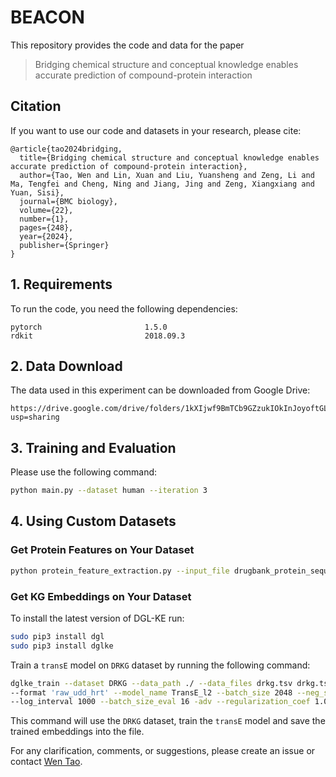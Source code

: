 # BEACON

This repository provides the code and data for the paper

> Bridging chemical structure and conceptual knowledge enables accurate prediction of compound-protein interaction

## Citation
If you want to use our code and datasets in your research, please cite:

```
@article{tao2024bridging,
  title={Bridging chemical structure and conceptual knowledge enables accurate prediction of compound-protein interaction},
  author={Tao, Wen and Lin, Xuan and Liu, Yuansheng and Zeng, Li and Ma, Tengfei and Cheng, Ning and Jiang, Jing and Zeng, Xiangxiang and Yuan, Sisi},
  journal={BMC biology},
  volume={22},
  number={1},
  pages={248},
  year={2024},
  publisher={Springer}
}
```

## 1. Requirements

To run the code, you need the following dependencies:

```
pytorch                       1.5.0
rdkit                         2018.09.3
```

## 2. Data Download

The data used in this experiment can be downloaded from Google Drive:

```
https://drive.google.com/drive/folders/1kXIjwf9BmTCb9GZzukIOkInJoyoftGLa?usp=sharing
```

## 3. Training and Evaluation

Please use the following command:

```bash
python main.py --dataset human --iteration 3
```

## 4. Using Custom Datasets

### Get Protein Features on Your Dataset

```bash
python protein_feature_extraction.py --input_file drugbank_protein_sequences.csv --output_file drugbank_protein_features.npy
```

### Get KG Embeddings on Your Dataset

To install the latest version of DGL-KE run:

```bash
sudo pip3 install dgl
sudo pip3 install dglke
```

Train a `transE` model on `DRKG` dataset by running the following command:

```bash
dglke_train --dataset DRKG --data_path ./ --data_files drkg.tsv drkg.tsv drkg.tsv \
--format 'raw_udd_hrt' --model_name TransE_l2 --batch_size 2048 --neg_sample_size 256 --hidden_dim 400 --gamma 12.0 --lr 0.1 --max_step 100000 \
--log_interval 1000 --batch_size_eval 16 -adv --regularization_coef 1.00E-07 --test --num_thread 7 --gpu 0 --neg_sample_size_eval 10000
```

This command will use the `DRKG` dataset, train the `transE` model and save the trained embeddings into the file.

For any clarification, comments, or suggestions, please create an issue or contact [Wen Tao](taowen@hnu.edu.cn).
